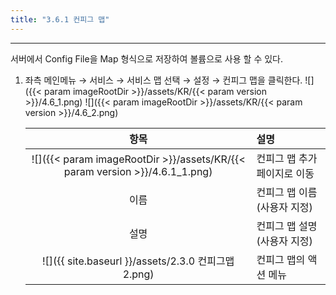 ```yaml
---
title: "3.6.1 컨피그 맵"
---
```


---
서버에서 Config File을 Map 형식으로 저장하여 볼륨으로 사용 할 수 있다.

1. 좌측 메인메뉴 → 서비스 → 서비스 맵 선택 → 설정 → 컨피그 맵을 클릭한다.
    ![]({{< param imageRootDir >}}/assets/KR/{{< param version >}}/4.6_1.png)
    ![]({{< param imageRootDir >}}/assets/KR/{{< param version >}}/4.6_2.png)

    |                              **항목**                              | **설명**             |
    | :--------------------------------------------------------------: | :----------------- |
    | ![]({{< param imageRootDir >}}/assets/KR/{{< param version >}}/4.6.1_1.png) | 컨피그 맵 추가 페이지로 이동   |
    |                                이름                                | 컨피그 맵 이름\(사용자 지정\) |
    |                                설명                                | 컨피그 맵 설명\(사용자 지정\) |
    |          ![]({{ site.baseurl }}/assets/2.3.0 컨피그맵2.png)          | 컨피그 맵의 액션 메뉴       |
